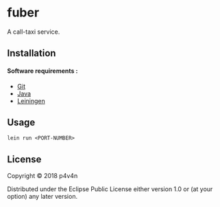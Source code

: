 # fuber

A call-taxi service.

## Installation

#### Software requirements :
- [Git](https://git-scm.com/)
- [Java](https://java.com/en/download/)
- [Leiningen](https://leiningen.org/)

## Usage

`lein run <PORT-NUMBER>`

## License

Copyright © 2018 p4v4n

Distributed under the Eclipse Public License either version 1.0 or (at
your option) any later version.
